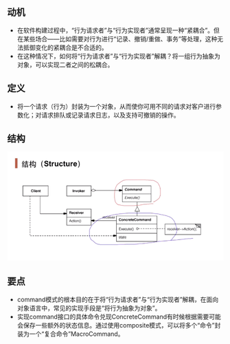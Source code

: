 ## 动机

- 在软件构建过程中，“行为请求者”与“行为实现者”通常呈现一种“紧耦合”。但在某些场合——比如需要对行为进行“记录、撤销/重做、事务”等处理，这种无法抵御变化的紧耦合是不合适的。
- 在这种情况下，如何将“行为请求者”与“行为实现者”解耦？将一组行为抽象为对象，可以实现二者之间的松耦合。

## 定义

- 将一个请求（行为）封装为一个对象，从而使你可用不同的请求对客户进行参数化；对请求排队或记录请求日志，以及支持可撤销的操作。

## 结构

![1558706764261](1_命令模式.assets/1558706764261.png)

## 要点

- command模式的根本目的在于将“行为请求者”与“行为实现者”解耦，在面向对象语言中，常见的实现手段是“将行为抽象为对象”。
- 实现command接口的具体命令兑现ConcreteCommand有时候根据需要可能会保存一些额外的状态信息。通过使用composite模式，可以将多个“命令”封装为一个“复合命令”MacroCommand。